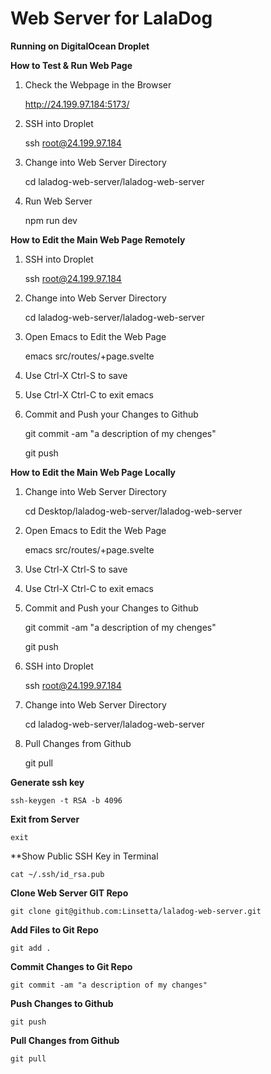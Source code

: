 
Web Server for LalaDog
======================

**Running on DigitalOcean Droplet**

**How to Test & Run Web Page**

1. Check the Webpage in the Browser

    http://24.199.97.184:5173/

2. SSH into Droplet

    ssh root@24.199.97.184

3. Change into Web Server Directory

    cd laladog-web-server/laladog-web-server

4. Run Web Server

    npm run dev


**How to Edit the Main Web Page Remotely**

1. SSH into Droplet

    ssh root@24.199.97.184

2. Change into Web Server Directory

    cd laladog-web-server/laladog-web-server

3. Open Emacs to Edit the Web Page

    emacs src/routes/+page.svelte

4. Use Ctrl-X Ctrl-S to save

5. Use Ctrl-X Ctrl-C to exit emacs

6. Commit and Push your Changes to Github

    git commit -am "a description of my chenges"
    
    git push
    
**How to Edit the Main Web Page Locally**

1. Change into Web Server Directory

    cd Desktop/laladog-web-server/laladog-web-server

2. Open Emacs to Edit the Web Page

    emacs src/routes/+page.svelte

3. Use Ctrl-X Ctrl-S to save

4. Use Ctrl-X Ctrl-C to exit emacs

5. Commit and Push your Changes to Github

    git commit -am "a description of my chenges"
    
    git push

6. SSH into Droplet

    ssh root@24.199.97.184

7. Change into Web Server Directory

    cd laladog-web-server/laladog-web-server

8. Pull Changes from Github

    git pull


**Generate ssh key**

    ssh-keygen -t RSA -b 4096

**Exit from Server**

    exit
**Show Public SSH Key in Terminal

    cat ~/.ssh/id_rsa.pub                                   

**Clone Web Server GIT Repo**

    git clone git@github.com:Linsetta/laladog-web-server.git

**Add Files to Git Repo**

    git add .

**Commit Changes to Git Repo**

    git commit -am "a description of my changes"

**Push Changes to Github**

    git push

**Pull Changes from Github**

    git pull

